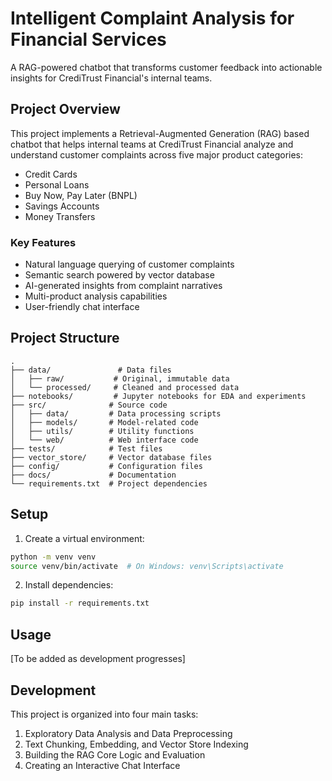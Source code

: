 # Intelligent Complaint Analysis for Financial Services

A RAG-powered chatbot that transforms customer feedback into actionable insights for CrediTrust Financial's internal teams.

## Project Overview

This project implements a Retrieval-Augmented Generation (RAG) based chatbot that helps internal teams at CrediTrust Financial analyze and understand customer complaints across five major product categories:

- Credit Cards
- Personal Loans
- Buy Now, Pay Later (BNPL)
- Savings Accounts
- Money Transfers

### Key Features

- Natural language querying of customer complaints
- Semantic search powered by vector database
- AI-generated insights from complaint narratives
- Multi-product analysis capabilities
- User-friendly chat interface

## Project Structure

```
.
├── data/               # Data files
│   ├── raw/           # Original, immutable data
│   └── processed/     # Cleaned and processed data
├── notebooks/         # Jupyter notebooks for EDA and experiments
├── src/              # Source code
│   ├── data/         # Data processing scripts
│   ├── models/       # Model-related code
│   ├── utils/        # Utility functions
│   └── web/          # Web interface code
├── tests/            # Test files
├── vector_store/     # Vector database files
├── config/           # Configuration files
├── docs/             # Documentation
└── requirements.txt  # Project dependencies
```

## Setup

1. Create a virtual environment:

```bash
python -m venv venv
source venv/bin/activate  # On Windows: venv\Scripts\activate
```

2. Install dependencies:

```bash
pip install -r requirements.txt
```

## Usage

[To be added as development progresses]

## Development

This project is organized into four main tasks:

1. Exploratory Data Analysis and Data Preprocessing
2. Text Chunking, Embedding, and Vector Store Indexing
3. Building the RAG Core Logic and Evaluation
4. Creating an Interactive Chat Interface
